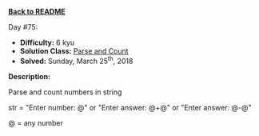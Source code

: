 ﻿<a href=https://github.com/hlais/Kata---a---Day><b>Back to README</b><a>

Day #75: 

* <b>Difficulty:</b> 6 kyu
* <b>Solution Class:</b> [Parse and Count](Parse%20and%20Count.cs)
* <b>Solved:</b> Sunday, March 25<sup>th</sup>, 2018

<b>Description:</b>

Parse and count numbers in string

str = "Enter number: @" or "Enter answer: @+@" or "Enter answer: @-@"

@ = any number
